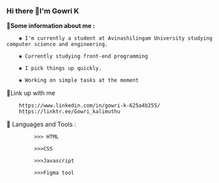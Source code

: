 ### Hi there 👋I'm Gowri K 

📌**Some information about me :**

        ◾ I'm currently a student at Avinashilingam University studying computer science and engineering.
        
        ◾ Currently studying front-end programming 
        
        ◾ I pick things up quickly.
        
        ◾ Working on simple tasks at the moment
📌Link up with me

        https://www.linkedin.com/in/gowri-k-625a4b255/
        https://linktr.ee/Gowri_kalimuthu
        
📌 Languages and Tools :

             >>> HTML
             
             >>>CSS
             
             >>>Javascript
             
             >>>Figma tool
